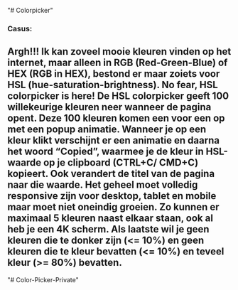 "# Colorpicker" 


### Casus: 

## Argh!!! Ik kan zoveel mooie kleuren vinden op het internet, maar alleen in RGB (Red-Green-Blue) of HEX (RGB in HEX), bestond er maar zoiets voor HSL (hue-saturation-brightness). No fear, HSL colorpicker is here! De HSL colorpicker geeft 100 willekeurige kleuren neer wanneer de pagina opent. Deze 100 kleuren komen een voor een op met een popup animatie. Wanneer je op een kleur klikt verschijnt er een animatie en daarna het woord “Copied”, waarmee je de kleur in HSL-waarde op je clipboard (CTRL+C/ CMD+C) kopieert. Ook verandert de titel van de pagina naar die waarde. Het geheel moet volledig responsive zijn voor desktop, tablet en mobile maar moet niet oneindig groeien. Zo kunnen er maximaal 5 kleuren naast elkaar staan, ook al heb je een 4K scherm. Als laatste wil je geen kleuren die te donker zijn (<= 10%) en geen kleuren die te kleur bevatten (<= 10%) en teveel kleur (>= 80%) bevatten. 

 

 "# Color-Picker-Private" 
